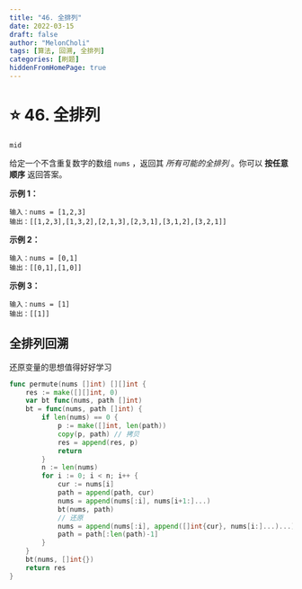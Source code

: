 ```yaml
---
title: "46. 全排列"
date: 2022-03-15
draft: false
author: "MelonCholi"
tags: [算法, 回溯, 全排列]
categories: [刷题]
hiddenFromHomePage: true
---
```


# :star: 46. 全排列

`mid`

给定一个不含重复数字的数组 `nums` ，返回其 *所有可能的全排列* 。你可以 **按任意顺序** 返回答案。

**示例 1：**

```
输入：nums = [1,2,3]
输出：[[1,2,3],[1,3,2],[2,1,3],[2,3,1],[3,1,2],[3,2,1]]
```

**示例 2：**

```
输入：nums = [0,1]
输出：[[0,1],[1,0]]
```

**示例 3：**

```
输入：nums = [1]
输出：[[1]]
```

## 全排列回溯

还原变量的思想值得好好学习

```go
func permute(nums []int) [][]int {
	res := make([][]int, 0)
	var bt func(nums, path []int)
	bt = func(nums, path []int) {
		if len(nums) == 0 {
			p := make([]int, len(path))
			copy(p, path) // 拷贝
			res = append(res, p)
			return
		}
		n := len(nums)
		for i := 0; i < n; i++ {
			cur := nums[i]
			path = append(path, cur)
			nums = append(nums[:i], nums[i+1:]...)
			bt(nums, path)
			// 还原
			nums = append(nums[:i], append([]int{cur}, nums[i:]...)...)
			path = path[:len(path)-1]
		}
	}
	bt(nums, []int{})
	return res
}
```

